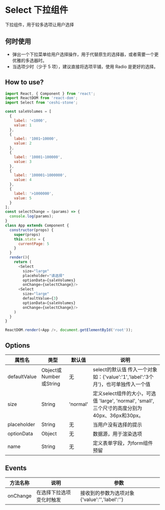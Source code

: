 # Select 下拉组件

   下拉组件，用于较多选项让用户选择

## 何时使用

  - 弹出一个下拉菜单给用户选择操作，用于代替原生的选择器，或者需要一个更优雅的多选器时。
  - 当选项少时（少于 5 项），建议直接将选项平铺，使用 Radio 是更好的选择。

## How to use?

```javascript
import React, { Component } from 'react';
import ReactDOM from 'react-dom';
import Select from 'ceshi-stone';

const saleVolumes = [
  {
    label: '<1000',
    value: 1
  },
  {
    label: '1001~10000',
    value: 2
  },
  {
    label: '10001~100000',
    value: 3
  },
  {
    label: '100001~1000000',
    value: 4
  },
  {
    label: '>1000000',
    value: 5
  }
];
const selectChange = (params) => {
  console.log(params);
}
class App extends Component {
  constructor(props) {
    super(props)
    this.state = {
      currentPage: 5
    }
  }
  render(){
    return (
      <Select
        size="large"
        placeholder="请选择"
        optionData={saleVolumes}
        onChange={selectChange}/>
      <Select
        size="large"
        defaultValue={3}
        optionData={saleVolumes}
        onChange={selectChange}/>
    )
  }
}

ReactDOM.render(<App />, document.getElementById('root'));

```


## Options

属性名   |    类型   |     默认值     |     说明
----    | ----    | ----    | ----    |
defaultValue  | Object或Number或String  | 无 |  select的默认值 传入一个对象 如：{'value':'1','label':'3个月'}，也可单独传入一个值
size | String | 'normal' | 定义select组件的大小，可选值 'large', 'normal', 'small',三个尺寸的高度分别为40px、36px和30px。
placeholder | String | 无 | 当用户没有选择的提示
optionData | Object | 无 | 数据源，用于渲染选项
name | String | 无 | 定义表单字段，为form组件预留



## Events
方法名称   |    说明    |    参数    |
----    | ----      | ----        |
onChange | 在选择下拉选项变化时触发 | 接收到的参数为选项对象{'value':'','label':''}
